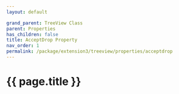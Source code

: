 ```yaml
---
layout: default

grand_parent: TreeView Class
parent: Properties
has_children: false
title: AcceptDrop Property
nav_order: 1
permalink: /package/extension3/treeview/properties/acceptdrop
---
```

# {{ page.title }}
